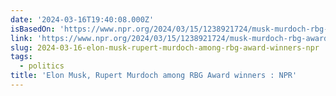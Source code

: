 ```yaml
---
date: '2024-03-16T19:40:08.000Z'
isBasedOn: 'https://www.npr.org/2024/03/15/1238921724/musk-murdoch-rbg-award'
link: 'https://www.npr.org/2024/03/15/1238921724/musk-murdoch-rbg-award'
slug: 2024-03-16-elon-musk-rupert-murdoch-among-rbg-award-winners-npr
tags:
  - politics
title: 'Elon Musk, Rupert Murdoch among RBG Award winners : NPR'
---
```


